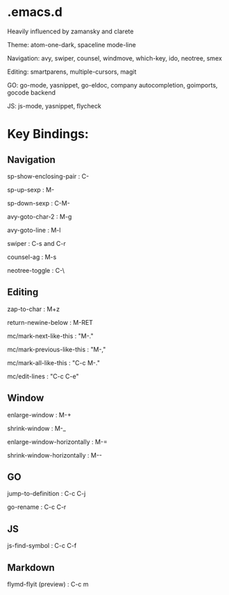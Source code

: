 # .emacs.d

Heavily influenced by zamansky and clarete

Theme: atom-one-dark, spaceline mode-line

Navigation: avy, swiper, counsel, windmove, which-key, ido, neotree, smex

Editing: smartparens, multiple-cursors, magit

GO: go-mode, yasnippet, go-eldoc, company autocompletion, goimports, gocode backend

JS: js-mode, yasnippet, flycheck


# Key Bindings:

## Navigation

sp-show-enclosing-pair : C-<escape>

sp-up-sexp : M-<escape>

sp-down-sexp : C-M-<escape>

avy-goto-char-2 : M-g

avy-goto-line : M-l

swiper : C-s and C-r

counsel-ag : M-s

neotree-toggle : C-\\

## Editing

zap-to-char : M+z

return-newine-below : M-RET

mc/mark-next-like-this : "M-."

mc/mark-previous-like-this : "M-,"

mc/mark-all-like-this : "C-c M-."

mc/edit-lines : "C-c C-e"


## Window

enlarge-window : M-+

shrink-window  : M-_

enlarge-window-horizontally : M-=

shrink-window-horizontally :  M--

## GO

jump-to-definition : C-c C-j

go-rename          : C-c C-r

## JS

js-find-symbol : C-c C-f

## Markdown

flymd-flyit (preview) : C-c m
